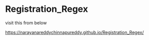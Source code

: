 # Registration_Regex

visit this from below

https://narayanareddychinnapureddy.github.io/Registration_Regex/
